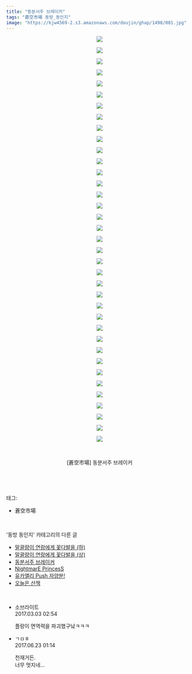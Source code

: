 ```yaml
---
title: "동분서주 브레이커"
tags: "蒼空市場 동방_동인지"
image: "https://kjw4569-2.s3.amazonaws.com/doujin/ghap/1498/001.jpg"
---
```

<div class="article">
<p style="text-align: center; clear: none; float: none;"><img src="{{ site.imgserver9 }}/ghap/1498/001.jpg"/></p>
<p style="text-align: center; clear: none; float: none;"><img src="{{ site.imgserver9 }}/ghap/1498/002.jpg"/></p>
<p style="text-align: center; clear: none; float: none;"><img src="{{ site.imgserver9 }}/ghap/1498/003.jpg"/></p>
<p style="text-align: center; clear: none; float: none;"><img src="{{ site.imgserver9 }}/ghap/1498/004.jpg"/></p>
<p style="text-align: center; clear: none; float: none;"><img src="{{ site.imgserver9 }}/ghap/1498/005.jpg"/></p>
<p style="text-align: center; clear: none; float: none;"><img src="{{ site.imgserver9 }}/ghap/1498/006.jpg"/></p>
<p style="text-align: center; clear: none; float: none;"><img src="{{ site.imgserver9 }}/ghap/1498/007.jpg"/></p>
<p style="text-align: center; clear: none; float: none;"><img src="{{ site.imgserver9 }}/ghap/1498/008.jpg"/></p>
<p style="text-align: center; clear: none; float: none;"><img src="{{ site.imgserver9 }}/ghap/1498/009.jpg"/></p>
<p style="text-align: center; clear: none; float: none;"><img src="{{ site.imgserver9 }}/ghap/1498/010.jpg"/></p>
<p style="text-align: center; clear: none; float: none;"><img src="{{ site.imgserver9 }}/ghap/1498/011.jpg"/></p>
<p style="text-align: center; clear: none; float: none;"><img src="{{ site.imgserver9 }}/ghap/1498/012.jpg"/></p>
<p style="text-align: center; clear: none; float: none;"><img src="{{ site.imgserver9 }}/ghap/1498/013.jpg"/></p>
<p style="text-align: center; clear: none; float: none;"><img src="{{ site.imgserver9 }}/ghap/1498/014.jpg"/></p>
<p style="text-align: center; clear: none; float: none;"><img src="{{ site.imgserver9 }}/ghap/1498/015.jpg"/></p>
<p style="text-align: center; clear: none; float: none;"><img src="{{ site.imgserver9 }}/ghap/1498/016.jpg"/></p>
<p style="text-align: center; clear: none; float: none;"><img src="{{ site.imgserver9 }}/ghap/1498/017.jpg"/></p>
<p style="text-align: center; clear: none; float: none;"><img src="{{ site.imgserver9 }}/ghap/1498/018.jpg"/></p>
<p style="text-align: center; clear: none; float: none;"><img src="{{ site.imgserver9 }}/ghap/1498/019.jpg"/></p>
<p style="text-align: center; clear: none; float: none;"><img src="{{ site.imgserver9 }}/ghap/1498/020.jpg"/></p>
<p style="text-align: center; clear: none; float: none;"><img src="{{ site.imgserver9 }}/ghap/1498/021.jpg"/></p>
<p style="text-align: center; clear: none; float: none;"><img src="{{ site.imgserver9 }}/ghap/1498/022.jpg"/></p>
<p style="text-align: center; clear: none; float: none;"><img src="{{ site.imgserver9 }}/ghap/1498/023.jpg"/></p>
<p style="text-align: center; clear: none; float: none;"><img src="{{ site.imgserver9 }}/ghap/1498/024.jpg"/></p>
<p style="text-align: center; clear: none; float: none;"><img src="{{ site.imgserver9 }}/ghap/1498/025.jpg"/></p>
<p style="text-align: center; clear: none; float: none;"><img src="{{ site.imgserver9 }}/ghap/1498/026.jpg"/></p>
<p style="text-align: center; clear: none; float: none;"><img src="{{ site.imgserver9 }}/ghap/1498/027.jpg"/></p>
<p style="text-align: center; clear: none; float: none;"><img src="{{ site.imgserver9 }}/ghap/1498/028.jpg"/></p>
<p style="text-align: center; clear: none; float: none;"><img src="{{ site.imgserver9 }}/ghap/1498/029.jpg"/></p>
<p style="text-align: center; clear: none; float: none;"><img src="{{ site.imgserver9 }}/ghap/1498/030.jpg"/></p>
<p style="text-align: center; clear: none; float: none;"><img src="{{ site.imgserver9 }}/ghap/1498/031.jpg"/></p>
<p style="text-align: center; clear: none; float: none;"><img src="{{ site.imgserver9 }}/ghap/1498/032.jpg"/></p>
<p style="text-align: center; clear: none; float: none;"><img src="{{ site.imgserver9 }}/ghap/1498/033.jpg"/></p>
<p style="text-align: center; clear: none; float: none;"><img src="{{ site.imgserver9 }}/ghap/1498/034.jpg"/></p>
<p style="text-align: center; clear: none; float: none;"><img src="{{ site.imgserver9 }}/ghap/1498/035.jpg"/></p>
<p style="text-align: center; clear: none; float: none;"><img src="{{ site.imgserver9 }}/ghap/1498/036.jpg"/></p>
<p style="text-align: center; clear: none; float: none;"><img src="{{ site.imgserver9 }}/ghap/1498/037.jpg"/></p>
<p style="text-align: center; clear: none; float: none;"><br/></p>
<p style="text-align: center; clear: none; float: none;">[蒼空市場] 동분서주 브레이커</p>
<p><br/></p>
</div><br/>
<div class="tagTrail">
<p>태그: </p>
<ul>
<li>蒼空市場</li>
</ul>
</div><br/>
<div class="another">
<p>'동방 동인지' 카테고리의 다른 글</p>
<ul>
<li><a href="/ghap_1501">말괄량이 연랑에게 꽃다발을 (하)</a></li>
<li><a href="/ghap_1500">말괄량이 연랑에게 꽃다발을 (상)</a></li>
<li><a href="/ghap_1498">동분서주 브레이커</a></li>
<li><a href="/ghap_1497">NightmarE PrincesS</a></li>
<li><a href="/ghap_1496">유카앨리 Push 자양분!</a></li>
<li><a href="/ghap_1495">오늘은 산책</a></li>
</ul>
</div><br/>
<div class="cb_module cb_fluid">
<div class="cb_wrt cb_profile">
<div class="comment">
<ul>
<li class="cb_thumb_off" id="comment14929932">
<div class="cb_comment_area">
<div class="cb_info_area">
<div class="cb_section">
<span class="cb_nick_name">소브라이트</span>
</div>
<div class="cb_section">
<span class="cb_date">2017.03.03 02:54 </span>
</div>
</div>
<div class="cb_dsc_comment">
<p class="cb_dsc">
											플랑이 면역력을 파괴했구낰ㅋㅋㅋ
										</p>
</div>
</div></li>
<li class="cb_thumb_off" id="comment15020097">
<div class="cb_comment_area">
<div class="cb_info_area">
<div class="cb_section">
<span class="cb_nick_name">ㄱㅁㅎ</span>
</div>
<div class="cb_section">
<span class="cb_date">2017.06.23 01:14 </span>
</div>
</div>
<div class="cb_dsc_comment">
<p class="cb_dsc">
											천재거든.<br/>
너무 멋지네...
										</p>
</div>
</div></li>
</ul>
</div>
</div><!-- commentList close -->
</div><br/>
